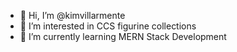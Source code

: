 - 👋 Hi, I’m @kimvillarmente
- 👀 I’m interested in CCS figurine collections
- 🌱 I’m currently learning MERN Stack Development

<!---
kimvillarmente/kimvillarmente is a ✨ special ✨ repository because its `README.md` (this file) appears on your GitHub profile.
You can click the Preview link to take a look at your changes
--->
